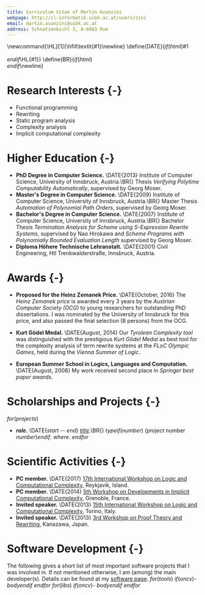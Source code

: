 ```yaml
---
title: Curriculum Vitae of Martin Avanzini
webpage: http://cl-informatik.uibk.ac.at/users/zini
email: martin.avanzini@uibk.ac.at
address: Schnatzenbichl 3, A-6063 Rum
---
```

\newcommand{\HL}[1]{\hfill\textit{#1}\newline}
\define{DATE}{$if(html)$<span class="date">#1</span><br></br>$endif$\HL{#1}}
\define{BR}{$if(html)$</br>$endif$\newline}

# Research Interests {-}
- Functional programming
- Rewriting
- Static program analysis
- Complexity analysis
- Implicit computational complexity


# Higher Education {-}

- **PhD Degree in Computer Science.** \DATE{2013}
  Institute of Computer Science, University of Innsbruck, Austria.\BR{}
  Thesis *Verifying Polytime Computability Automatically*, supervised by Georg Moser.
- **Master's Degree in Computer Science.** \DATE{2009}
  Institute of Computer Science, University of Innsbruck, Austria.\BR{}
  Master Thesis *Automation of Polynomial Path Orders*, supervised by Georg Moser. 
- **Bachelor's Degree in Computer Science.** \DATE{2007}
  Institute of Computer Science, University of Innsbruck, Austria.\BR{}
  Bachelor Thesis *Termination Analysis for Scheme using S-Expression Rewrite Systems*,
  supervised by Nao Hirokawa and *Scheme Programs with Polynomially Bounded Evaluation Length*
  supervised by Georg Moser.
- **Diploma Höhere Technische Lehranstalt.** \DATE{2001}
   Civil Engineering, Htl Trenkwalderstraße, Innsbruck, Austria.

# Awards {-}

- **Proposed for the Heinz Zemanek Price.** \DATE{October, 2016}
  The *Heinz Zemanek price* is awarded every 3 years by the *Austrian Computer Society (OCG)* to young researchers
  for outstanding PhD dissertations. I was nominated by the University of Innsbruck for this price,
  and also passed the final selection (8 persons) from the OCG.

- **Kurt Gödel Medal.** \DATE{August, 2014}
   Our *Tyrolean Complexity tool* was distinguished with the prestigious *Kurt Gödel Medal* as best tool
   for the complexity analysis of term rewrite systems
   at the *FLoC Olympic Games*, held during the *Vienna Summer of Logic*. 

- **European Summer School in Logics, Languages and Computation.** \DATE{August, 2008}
   My work received second place in *Springer best paper awards*.

# Scholarships and Projects {-}

$for(projects)$
- **$role$.** \DATE{$start$ -- $end$}
  [*$title$*]($url$).\BR{}
  $type$$if(number)$ (project number $number$)$endif$. *$where$*.
$endfor$

# Scientific Activities {-}

- **PC member.** \DATE{2017}
  [17th International Workshop on Logic and Computational Complexity](http://www.cs.swansea.ac.uk/lcc/), Reykjavik, Island.
- **PC member.** \DATE{2014} 
  [5th Workshop on Developments in Implicit Computational Complexity](http://dice14.tcs.ifi.lmu.de/), Grenoble, France. 
- **Invited speaker.** \DATE{2013} 
  [15th International Workshop on Logic and Computational Complexity](http://www.cs.swansea.ac.uk/lcc2014/), Torino, Italy. 
- **Invited speaker.** \DATE{2013} 
  [3rd Workshop on Proof Theory and Rewriting](http://www.jaist.ac.jp/~hirokawa/pr2013/), Kanazawa, Japan. 

# Software Development {-}

The following gives a short list of most important software projects that I was involved in. If not mentioned otherwise,
I am (among) the main developer(s).
Details can be found at my [software page](http://cl-informatik.uibk.ac.at/users/zini/software.html).
$for(tools)$
$if(oncv)$- $body$$endif$
$endfor$
$for(libs)$
$if(oncv)$- $body$$endif$
$endfor$

